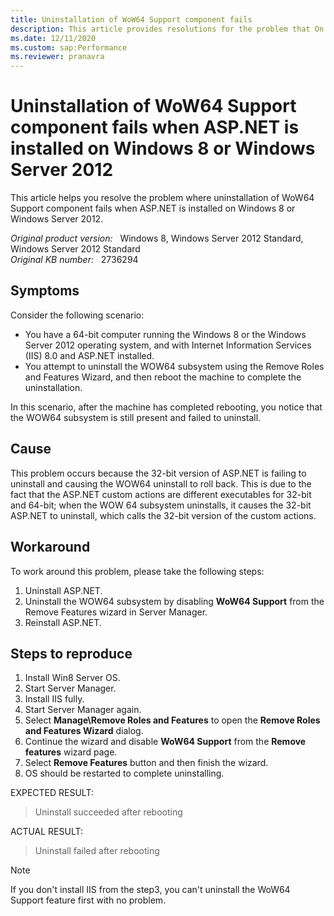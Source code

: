 ```yaml
---
title: Uninstallation of WoW64 Support component fails
description: This article provides resolutions for the problem that On Windows 8 64 bit, if a customer installs ASP.NET on a 64-bit machine, and then attempts to uninstall the WOW64 subsystem, the WOW64 subsystem will fail to uninstall.
ms.date: 12/11/2020
ms.custom: sap:Performance
ms.reviewer: pranavra
---
```

# Uninstallation of WoW64 Support component fails when ASP.NET is installed on Windows 8 or Windows Server 2012

This article helps you resolve the problem where uninstallation of WoW64 Support component fails when ASP.NET is installed on Windows 8 or Windows Server 2012.

_Original product version:_ &nbsp; Windows 8, Windows Server 2012 Standard, Windows Server 2012 Standard  
_Original KB number:_ &nbsp; 2736294

## Symptoms

Consider the following scenario:

- You have a 64-bit computer running the Windows 8 or the Windows Server 2012 operating system, and with Internet Information Services (IIS) 8.0 and ASP.NET installed.
- You attempt to uninstall the WOW64 subsystem using the Remove Roles and Features Wizard, and then reboot the machine to complete the uninstallation.

In this scenario, after the machine has completed rebooting, you notice that the WOW64 subsystem is still present and failed to uninstall.

## Cause

This problem occurs because the 32-bit version of ASP.NET is failing to uninstall and causing the WOW64 uninstall to roll back. This is due to the fact that the ASP.NET custom actions are different executables for 32-bit and 64-bit; when the WOW 64 subsystem uninstalls, it causes the 32-bit ASP.NET to uninstall, which calls the 32-bit version of the custom actions.

## Workaround

To work around this problem, please take the following steps:

1. Uninstall ASP.NET.
2. Uninstall the WOW64 subsystem by disabling **WoW64 Support** from the Remove Features wizard in Server Manager.
3. Reinstall ASP.NET.

## Steps to reproduce

1. Install Win8 Server OS.
2. Start Server Manager.
3. Install IIS fully.
4. Start Server Manager again.
5. Select **Manage\Remove Roles and Features** to open the **Remove Roles and Features Wizard** dialog.
6. Continue the wizard and disable **WoW64 Support** from the **Remove features** wizard page.
7. Select **Remove Features** button and then finish the wizard.
8. OS should be restarted to complete uninstalling.

EXPECTED RESULT:

> Uninstall succeeded after rebooting

ACTUAL RESULT:

> Uninstall failed after rebooting

> [!NOTE]
> If you don't install IIS from the step3, you can't uninstall the WoW64 Support feature first with no problem.

